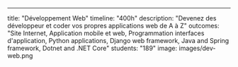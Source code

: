 ---

title: "Développement Web"
timeline: "400h"
description: "Devenez des développeur et coder vos propres applications web de A à Z"
outcomes: "Site Internet, Application mobile et web, Programmation interfaces d'application, Python applications, Django web framework, Java and Spring framework, Dotnet and .NET Core"
students: "189"
image: images/dev-web.png
